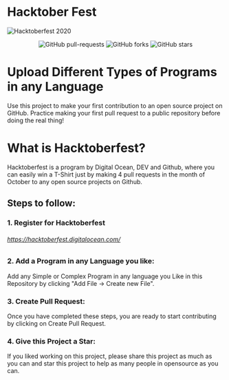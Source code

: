 # Hacktober Fest
![Hacktoberfest 2020](hacktoberfest2020.png)

<p align="center">
   <img alt="GitHub pull-requests" src="https://img.shields.io/github/issues-pr/namishkhanna/hacktoberfest2020"></a>
   <img alt="GitHub forks" src="https://img.shields.io/github/forks/namishkhanna/hacktoberfest2020"></a>
   <img alt="GitHub stars" src="https://img.shields.io/github/stars/namishkhanna/hacktoberfest2020"></a>
</p>

# Upload Different Types of Programs in any Language
Use this project to make your first contribution to an open source project on GitHub. Practice making your first pull request to a public repository before doing the real thing!

# What is Hacktoberfest?
Hacktoberfest is a program by Digital Ocean, DEV and Github, where you can easily win a T-Shirt just by making 4 pull requests in the month of October to any open source projects on Github.

## Steps to follow:

### 1. Register for Hacktoberfest
###### https://hacktoberfest.digitalocean.com/

### 2. Add a Program in any Language you like:
Add any Simple or Complex Program in any language you Like in this Repository by clicking "Add File -> Create new File".

### 3. Create Pull Request:
Once you have completed these steps, you are ready to start contributing by clicking on Create Pull Request.

### 4. Give this Project a Star:
If you liked working on this project, please share this project as much as you can and star this project to help as many people in opensource as you can.
